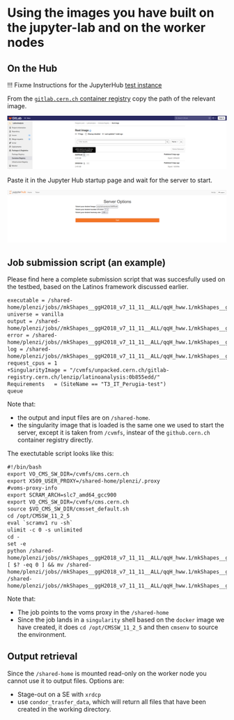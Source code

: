 <!--
 Copyright 2021 dciangot
 
 Licensed under the Apache License, Version 2.0 (the "License");
 you may not use this file except in compliance with the License.
 You may obtain a copy of the License at
 
     http://www.apache.org/licenses/LICENSE-2.0
 
 Unless required by applicable law or agreed to in writing, software
 distributed under the License is distributed on an "AS IS" BASIS,
 WITHOUT WARRANTIES OR CONDITIONS OF ANY KIND, either express or implied.
 See the License for the specific language governing permissions and
 limitations under the License.
-->
# Using the images you have built on the jupyter-lab and on the worker nodes


## On the Hub
!!! Fixme 
    Instructions for the JupyterHub [test instance](https://jhub-testbed.131.154.96.124.myip.cloud.infn.it/)

From the [```gitlab.cern.ch``` container registry](https://gitlab.cern.ch/lenzip/LatinoAnalysis/container_registry/) copy the path of the relevant image.

![imageselect](imgs/imageselect.png)

Paste it in the Jupyter Hub startup page and wait for the server to start.

![hub_privateimage](imgs/hub_privateimage.png)


## Job submission script (an example)

Please find here a complete submission script that was succesfully used on the testbed, based on the Latinos framework discussed earlier.
```
executable = /shared-home/plenzi/jobs//mkShapes__ggH2018_v7_11_11__ALL/qqH_hww.1/mkShapes__ggH2018_v7_11_11__ALL__qqH_hww.1.sh
universe = vanilla
output = /shared-home/plenzi/jobs//mkShapes__ggH2018_v7_11_11__ALL/qqH_hww.1/mkShapes__ggH2018_v7_11_11__ALL__qqH_hww.1.out
error = /shared-home/plenzi/jobs//mkShapes__ggH2018_v7_11_11__ALL/qqH_hww.1/mkShapes__ggH2018_v7_11_11__ALL__qqH_hww.1.err
log = /shared-home/plenzi/jobs//mkShapes__ggH2018_v7_11_11__ALL/qqH_hww.1/mkShapes__ggH2018_v7_11_11__ALL__qqH_hww.1.log
request_cpus = 1
+SingularityImage = "/cvmfs/unpacked.cern.ch/gitlab-registry.cern.ch/lenzip/latinoanalysis:0b855edd/"
Requirements   = (SiteName == "T3_IT_Perugia-test")
queue
```
Note that:

   * the output and input files are on ```/shared-home```.
   * the singularity image that is loaded is the same one we used to start the server, except it is taken from ```/cvmfs```, instear of the ```github.cern.ch``` container registry directly.


The exectutable script looks like this:

```
#!/bin/bash
export VO_CMS_SW_DIR=/cvmfs/cms.cern.ch
export X509_USER_PROXY=/shared-home/plenzi/.proxy
#voms-proxy-info
export SCRAM_ARCH=slc7_amd64_gcc900
export VO_CMS_SW_DIR=/cvmfs/cms.cern.ch
source $VO_CMS_SW_DIR/cmsset_default.sh
cd /opt/CMSSW_11_2_5
eval `scramv1 ru -sh`
ulimit -c 0 -s unlimited
cd -
set -e
python /shared-home/plenzi/jobs//mkShapes__ggH2018_v7_11_11__ALL/qqH_hww.1/mkShapes__ggH2018_v7_11_11__ALL__qqH_hww.1.py
[ $? -eq 0 ] && mv /shared-home/plenzi/jobs//mkShapes__ggH2018_v7_11_11__ALL/qqH_hww.1/mkShapes__ggH2018_v7_11_11__ALL__qqH_hww.1.jid /shared-home/plenzi/jobs//mkShapes__ggH2018_v7_11_11__ALL/qqH_hww.1/mkShapes__ggH2018_v7_11_11__ALL__qqH_hww.1.done
```

Note that:

   * The job points to the voms proxy in the ```/shared-home```
   * Since the job lands in a ```singularity``` shell based on the ```docker``` image we have created, it does ```cd /opt/CMSSW_11_2_5``` and then ```cmsenv``` to source the environment.

## Output retrieval

Since the ```/shared-home``` is mounted read-only on the worker node you cannot use it to output files. Options are:
   
   * Stage-out on a SE with ```xrdcp```
   * use ```condor_trasfer_data```, which will return all files that have been created in the working directory.
